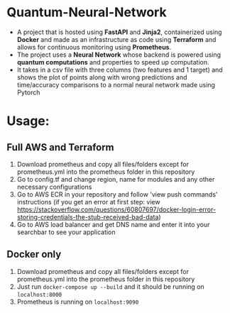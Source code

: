 # Quantum-Neural-Network
- A project that is hosted using **FastAPI** and **Jinja2**, containerized using **Docker** and made as an infrastructure as code using **Terraform** and allows for continuous monitoring using **Prometheus**. 
- The project uses a **Neural Network** whose backend is powered using **quantum computations** and properties to speed up computation. 
- It takes in a csv file with three columns (two features and 1 target) and shows the plot of points along with wrong predictions and time/accuracy comparisons to a normal neural network made using Pytorch


# Usage:

## Full AWS and Terraform
1. Download prometheus and copy all files/folders except for prometheus.yml into the prometheus folder in this repository
2. Go to config.tf and change region, name for modules and any other necessary configurations
3. Go to AWS ECR in your repository and follow 'view push commands' instructions (if you get an error at first step: view https://stackoverflow.com/questions/60807697/docker-login-error-storing-credentials-the-stub-received-bad-data)
4. Go to AWS load balancer and get DNS name and enter it into your searchbar to see your application

## Docker only
1. Download prometheus and copy all files/folders except for prometheus.yml into the prometheus folder in this repository
2. Just run `docker-compose up --build` and it should be running on `localhost:8000`
3. Prometheus is running on `localhost:9090`
